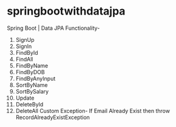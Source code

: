 # springbootwithdatajpa
Spring Boot | Data JPA 
Functionality-
1. SignUp
2. SignIn
3. FindById
4. FindAll
5. FindByName
6. FindByDOB
7. FindByAnyInput
8. SortByName
9. SortBySalary
10. Update
11. DeleteById
12. DeleteAll
Custom Exception- If Email Already Exist then throw RecordAlreadyExistException

